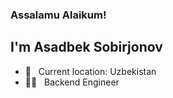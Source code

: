 ### Assalamu Alaikum!
## I'm Asadbek Sobirjonov
- 📍 &nbsp; Current location: Uzbekistan
- 👨‍💻 &nbsp; Backend Engineer
